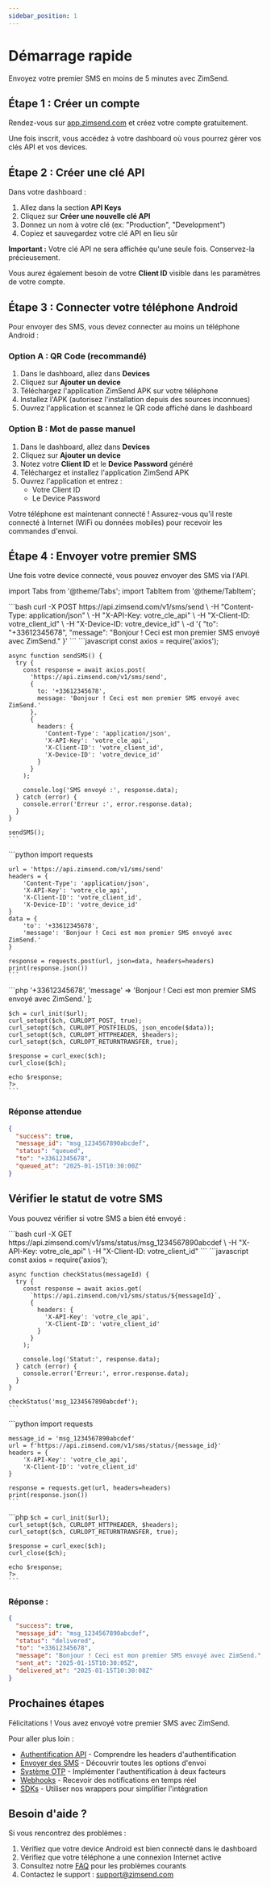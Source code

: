 ```yaml
---
sidebar_position: 1
---
```


# Démarrage rapide

Envoyez votre premier SMS en moins de 5 minutes avec ZimSend.

## Étape 1 : Créer un compte

Rendez-vous sur [app.zimsend.com](https://app.zimsend.com) et créez votre compte gratuitement.

Une fois inscrit, vous accédez à votre dashboard où vous pourrez gérer vos clés API et vos devices.

## Étape 2 : Créer une clé API

Dans votre dashboard :

1. Allez dans la section **API Keys**
2. Cliquez sur **Créer une nouvelle clé API**
3. Donnez un nom à votre clé (ex: "Production", "Development")
4. Copiez et sauvegardez votre clé API en lieu sûr

**Important :** Votre clé API ne sera affichée qu'une seule fois. Conservez-la précieusement.

Vous aurez également besoin de votre **Client ID** visible dans les paramètres de votre compte.

## Étape 3 : Connecter votre téléphone Android

Pour envoyer des SMS, vous devez connecter au moins un téléphone Android :

### Option A : QR Code (recommandé)

1. Dans le dashboard, allez dans **Devices**
2. Cliquez sur **Ajouter un device**
3. Téléchargez l'application ZimSend APK sur votre téléphone
4. Installez l'APK (autorisez l'installation depuis des sources inconnues)
5. Ouvrez l'application et scannez le QR code affiché dans le dashboard

### Option B : Mot de passe manuel

1. Dans le dashboard, allez dans **Devices**
2. Cliquez sur **Ajouter un device**
3. Notez votre **Client ID** et le **Device Password** généré
4. Téléchargez et installez l'application ZimSend APK
5. Ouvrez l'application et entrez :
   - Votre Client ID
   - Le Device Password

Votre téléphone est maintenant connecté ! Assurez-vous qu'il reste connecté à Internet (WiFi ou données mobiles) pour recevoir les commandes d'envoi.

## Étape 4 : Envoyer votre premier SMS

Une fois votre device connecté, vous pouvez envoyer des SMS via l'API.

import Tabs from '@theme/Tabs';
import TabItem from '@theme/TabItem';

<Tabs groupId="programming-language">
  <TabItem value="curl" label="cURL">
    ```bash
    curl -X POST https://api.zimsend.com/v1/sms/send \
      -H "Content-Type: application/json" \
      -H "X-API-Key: votre_cle_api" \
      -H "X-Client-ID: votre_client_id" \
      -H "X-Device-ID: votre_device_id" \
      -d '{
        "to": "+33612345678",
        "message": "Bonjour ! Ceci est mon premier SMS envoyé avec ZimSend."
      }'
    ```
  </TabItem>
  <TabItem value="nodejs" label="Node.js">
    ```javascript
    const axios = require('axios');

    async function sendSMS() {
      try {
        const response = await axios.post(
          'https://api.zimsend.com/v1/sms/send',
          {
            to: '+33612345678',
            message: 'Bonjour ! Ceci est mon premier SMS envoyé avec ZimSend.'
          },
          {
            headers: {
              'Content-Type': 'application/json',
              'X-API-Key': 'votre_cle_api',
              'X-Client-ID': 'votre_client_id',
              'X-Device-ID': 'votre_device_id'
            }
          }
        );

        console.log('SMS envoyé :', response.data);
      } catch (error) {
        console.error('Erreur :', error.response.data);
      }
    }

    sendSMS();
    ```
  </TabItem>
  <TabItem value="python" label="Python">
    ```python
    import requests

    url = 'https://api.zimsend.com/v1/sms/send'
    headers = {
        'Content-Type': 'application/json',
        'X-API-Key': 'votre_cle_api',
        'X-Client-ID': 'votre_client_id',
        'X-Device-ID': 'votre_device_id'
    }
    data = {
        'to': '+33612345678',
        'message': 'Bonjour ! Ceci est mon premier SMS envoyé avec ZimSend.'
    }

    response = requests.post(url, json=data, headers=headers)
    print(response.json())
    ```
  </TabItem>
  <TabItem value="php" label="PHP">
    ```php
    <?php
    $url = 'https://api.zimsend.com/v1/sms/send';
    $headers = [
        'Content-Type: application/json',
        'X-API-Key: votre_cle_api',
        'X-Client-ID: votre_client_id',
        'X-Device-ID: votre_device_id'
    ];
    $data = [
        'to' => '+33612345678',
        'message' => 'Bonjour ! Ceci est mon premier SMS envoyé avec ZimSend.'
    ];

    $ch = curl_init($url);
    curl_setopt($ch, CURLOPT_POST, true);
    curl_setopt($ch, CURLOPT_POSTFIELDS, json_encode($data));
    curl_setopt($ch, CURLOPT_HTTPHEADER, $headers);
    curl_setopt($ch, CURLOPT_RETURNTRANSFER, true);

    $response = curl_exec($ch);
    curl_close($ch);

    echo $response;
    ?>
    ```
  </TabItem>
</Tabs>

### Réponse attendue

```json
{
  "success": true,
  "message_id": "msg_1234567890abcdef",
  "status": "queued",
  "to": "+33612345678",
  "queued_at": "2025-01-15T10:30:00Z"
}
```

## Vérifier le statut de votre SMS

Vous pouvez vérifier si votre SMS a bien été envoyé :

<Tabs groupId="programming-language">
  <TabItem value="curl" label="cURL">
    ```bash
    curl -X GET https://api.zimsend.com/v1/sms/status/msg_1234567890abcdef \
      -H "X-API-Key: votre_cle_api" \
      -H "X-Client-ID: votre_client_id"
    ```
  </TabItem>
  <TabItem value="nodejs" label="Node.js">
    ```javascript
    const axios = require('axios');

    async function checkStatus(messageId) {
      try {
        const response = await axios.get(
          `https://api.zimsend.com/v1/sms/status/${messageId}`,
          {
            headers: {
              'X-API-Key': 'votre_cle_api',
              'X-Client-ID': 'votre_client_id'
            }
          }
        );

        console.log('Statut:', response.data);
      } catch (error) {
        console.error('Erreur:', error.response.data);
      }
    }

    checkStatus('msg_1234567890abcdef');
    ```
  </TabItem>
  <TabItem value="python" label="Python">
    ```python
    import requests

    message_id = 'msg_1234567890abcdef'
    url = f'https://api.zimsend.com/v1/sms/status/{message_id}'
    headers = {
        'X-API-Key': 'votre_cle_api',
        'X-Client-ID': 'votre_client_id'
    }

    response = requests.get(url, headers=headers)
    print(response.json())
    ```
  </TabItem>
  <TabItem value="php" label="PHP">
    ```php
    <?php
    $messageId = 'msg_1234567890abcdef';
    $url = "https://api.zimsend.com/v1/sms/status/$messageId";
    $headers = [
        'X-API-Key: votre_cle_api',
        'X-Client-ID: votre_client_id'
    ];

    $ch = curl_init($url);
    curl_setopt($ch, CURLOPT_HTTPHEADER, $headers);
    curl_setopt($ch, CURLOPT_RETURNTRANSFER, true);

    $response = curl_exec($ch);
    curl_close($ch);

    echo $response;
    ?>
    ```
  </TabItem>
</Tabs>

### Réponse :

```json
{
  "success": true,
  "message_id": "msg_1234567890abcdef",
  "status": "delivered",
  "to": "+33612345678",
  "message": "Bonjour ! Ceci est mon premier SMS envoyé avec ZimSend.",
  "sent_at": "2025-01-15T10:30:05Z",
  "delivered_at": "2025-01-15T10:30:08Z"
}
```

## Prochaines étapes

Félicitations ! Vous avez envoyé votre premier SMS avec ZimSend.

Pour aller plus loin :

- [Authentification API](/guides/authentication) - Comprendre les headers d'authentification
- [Envoyer des SMS](/guides/sending-sms) - Découvrir toutes les options d'envoi
- [Système OTP](/guides/otp) - Implémenter l'authentification à deux facteurs
- [Webhooks](/webhooks/overview) - Recevoir des notifications en temps réel
- [SDKs](/sdks/nodejs) - Utiliser nos wrappers pour simplifier l'intégration

## Besoin d'aide ?

Si vous rencontrez des problèmes :

1. Vérifiez que votre device Android est bien connecté dans le dashboard
2. Vérifiez que votre téléphone a une connexion Internet active
3. Consultez notre [FAQ](/faq) pour les problèmes courants
4. Contactez le support : support@zimsend.com
